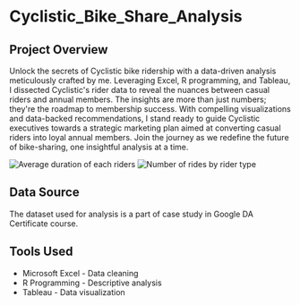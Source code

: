 # Cyclistic_Bike_Share_Analysis

## Project Overview

Unlock the secrets of Cyclistic bike ridership with a data-driven analysis meticulously crafted by me. Leveraging Excel, R programming, and Tableau, I dissected Cyclistic's rider data to reveal the nuances between casual riders and annual members. The insights are more than just numbers; they're the roadmap to membership success. With compelling visualizations and data-backed recommendations, I stand ready to guide Cyclistic executives towards a strategic marketing plan aimed at converting casual riders into loyal annual members. Join the journey as we redefine the future of bike-sharing, one insightful analysis at a time.

![Average duration of each riders](https://github.com/Safeedha-7/Cyclistic_Bike_Share_Analysis/assets/147964860/2544aafa-c254-454a-9f0d-039ed0164034)
![Number of rides by rider type](https://github.com/Safeedha-7/Cyclistic_Bike_Share_Analysis/assets/147964860/d5d8395d-c080-4217-bebd-6bfe7a6e0a0f)

## Data Source

The dataset used for analysis is a part of case study in Google DA Certificate course.

## Tools Used 

- Microsoft Excel - Data cleaning
- R Programming - Descriptive analysis
- Tableau - Data visualization

